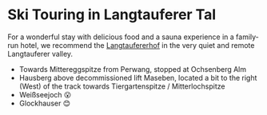 # Ski Touring in Langtauferer Tal

For a wonderful stay with delicious food and a sauna experience in a family-run hotel,
we recommend the [Langtaufererhof](https://www.langtaufererhof.it/)
in the very quiet and remote Langtauferer valley.

- Towards Mittereggspitze from Perwang, stopped at Ochsenberg Alm
- Hausberg above decommissioned lift Maseben, located a bit to the right (West) of the track towards Tiergartenspitze / Mitterlochspitze
- Weißseejoch 😮
- Glockhauser 😊
